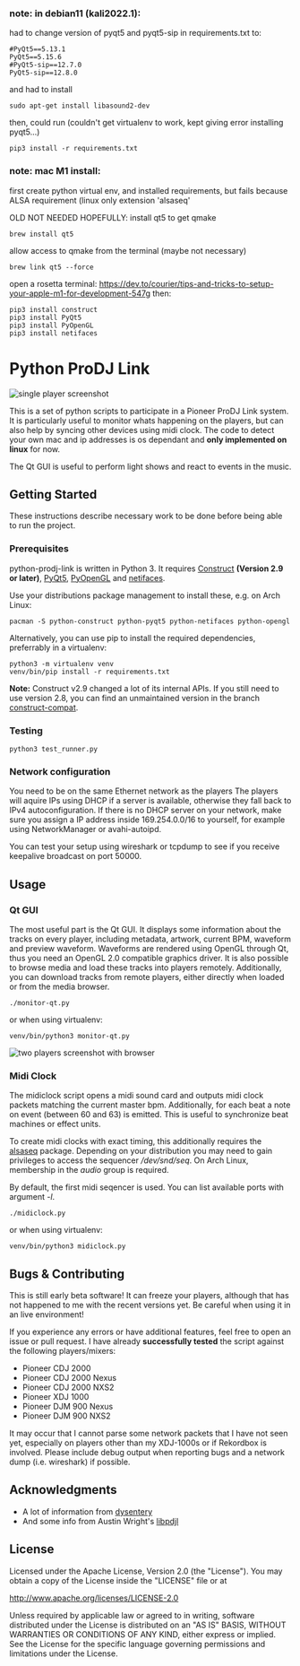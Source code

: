 ### note: in debian11 (kali2022.1): 
had to change version of pyqt5 and pyqt5-sip in requirements.txt to:
```
#PyQt5==5.13.1
PyQt5==5.15.6
#PyQt5-sip==12.7.0
PyQt5-sip==12.8.0
```

and had to install
```
sudo apt-get install libasound2-dev
```

then, could run (couldn't get virtualenv to work, kept giving error installing pyqt5...)
```
pip3 install -r requirements.txt
```

### note: mac M1 install:
first create python virtual env, and installed requirements, but fails because ALSA requirement (linux only extension 'alsaseq'

OLD NOT NEEDED HOPEFULLY:
install qt5 to get qmake
```
brew install qt5
```
allow access to qmake from the terminal (maybe not necessary)
```
brew link qt5 --force
```
open a rosetta terminal: https://dev.to/courier/tips-and-tricks-to-setup-your-apple-m1-for-development-547g
then:
```
pip3 install construct
pip3 install PyQt5
pip3 install PyOpenGL
pip3 install netifaces
```

# Python ProDJ Link

![single player screenshot](screenshot-single.png)

This is a set of python scripts to participate in a Pioneer ProDJ Link system.
It is particularly useful to monitor whats happening on the players, but can also help by syncing other devices using midi clock.
The code to detect your own mac and ip addresses is os dependant and **only implemented on linux** for now.

The Qt GUI is useful to perform light shows and react to events in the music.

## Getting Started

These instructions describe necessary work to be done before being able to run the project.

### Prerequisites

python-prodj-link is written in Python 3. It requires
[Construct](https://pypi.python.org/pypi/construct) **(Version 2.9 or later)**,
[PyQt5](https://pypi.python.org/pypi/PyQt5),
[PyOpenGL](https://pypi.org/project/PyOpenGL/) and
[netifaces](https://pypi.org/project/netifaces).

Use your distributions package management to install these, e.g. on Arch Linux:

```
pacman -S python-construct python-pyqt5 python-netifaces python-opengl
```

Alternatively, you can use pip to install the required dependencies, preferrably in a virtualenv:
```
python3 -m virtualenv venv
venv/bin/pip install -r requirements.txt
```

**Note:** Construct v2.9 changed a lot of its internal APIs.
If you still need to use version 2.8, you can find an unmaintained version in the branch [construct-compat](../../../tree/construct-compat).

### Testing
```
python3 test_runner.py
```

### Network configuration

You need to be on the same Ethernet network as the players
The players will aquire IPs using DHCP if a server is available, otherwise they fall back to IPv4 autoconfiguration.
If there is no DHCP server on your network, make sure you assign a IP address inside 169.254.0.0/16 to yourself, for example using NetworkManager or avahi-autoipd.

You can test your setup using wireshark or tcpdump to see if you receive keepalive broadcast on port 50000.

## Usage

### Qt GUI

The most useful part is the Qt GUI.
It displays some information about the tracks on every player, including metadata, artwork, current BPM, waveform and preview waveform.
Waveforms are rendered using OpenGL through Qt, thus you need an OpenGL 2.0 compatible graphics driver.
It is also possible to browse media and load these tracks into players remotely.
Additionally, you can download tracks from remote players, either directly when loaded or from the media browser.

    ./monitor-qt.py

or when using virtualenv:

    venv/bin/python3 monitor-qt.py

![two players screenshot with browser](screenshot-full.png)

### Midi Clock

The midiclock script opens a midi sound card and outputs midi clock packets matching the current master bpm.
Additionally, for each beat a note on event (between 60 and 63) is emitted.
This is useful to synchronize beat machines or effect units.

To create midi clocks with exact timing, this additionally requires the [alsaseq](https://pypi.python.org/pypi/alsaseq) package.
Depending on your distribution you may need to gain privileges to access the sequencer _/dev/snd/seq_.
On Arch Linux, membership in the _audio_ group is required.

By default, the first midi seqencer is used.
You can list available ports with argument _-l_.

    ./midiclock.py

or when using virtualenv:

    venv/bin/python3 midiclock.py

## Bugs & Contributing

This is still early beta software!
It can freeze your players, although that has not happened to me with the recent versions yet.
Be careful when using it in an live environment!

If you experience any errors or have additional features, feel free to open an issue or pull request.
I have already **successfully tested** the script against the following players/mixers:

* Pioneer CDJ 2000
* Pioneer CDJ 2000 Nexus
* Pioneer CDJ 2000 NXS2
* Pioneer XDJ 1000
* Pioneer DJM 900 Nexus
* Pioneer DJM 900 NXS2

It may occur that I cannot parse some network packets that I have not seen yet, especially on players other than my XDJ-1000s or if Rekordbox is involved.
Please include debug output when reporting bugs and a network dump (i.e. wireshark) if possible.

## Acknowledgments

* A lot of information from [dysentery](https://github.com/brunchboy/dysentery)
* And some info from Austin Wright's [libpdjl](https://bitbucket.org/awwright/libpdjl)

## License

Licensed under the Apache License, Version 2.0 (the "License").
You may obtain a copy of the License inside the "LICENSE" file or at

http://www.apache.org/licenses/LICENSE-2.0

Unless required by applicable law or agreed to in writing, software
distributed under the License is distributed on an "AS IS" BASIS,
WITHOUT WARRANTIES OR CONDITIONS OF ANY KIND, either express or implied.
See the License for the specific language governing permissions and
limitations under the License.
